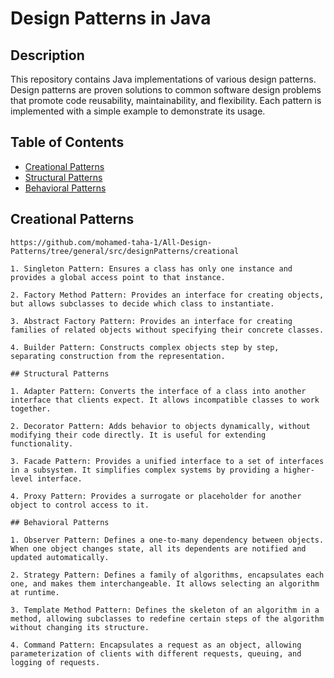 # Design Patterns in Java

## Description

This repository contains Java implementations of various design patterns. Design patterns are proven solutions to common software design problems that promote code reusability, maintainability, and flexibility. Each pattern is implemented with a simple example to demonstrate its usage.

## Table of Contents

- [Creational Patterns](#creational-patterns)
- [Structural Patterns](#structural-patterns)
- [Behavioral Patterns](#behavioral-patterns)
## Creational Patterns

```
https://github.com/mohamed-taha-1/All-Design-Patterns/tree/general/src/designPatterns/creational

1. Singleton Pattern: Ensures a class has only one instance and provides a global access point to that instance.

2. Factory Method Pattern: Provides an interface for creating objects, but allows subclasses to decide which class to instantiate.

3. Abstract Factory Pattern: Provides an interface for creating families of related objects without specifying their concrete classes.

4. Builder Pattern: Constructs complex objects step by step, separating construction from the representation.

## Structural Patterns

1. Adapter Pattern: Converts the interface of a class into another interface that clients expect. It allows incompatible classes to work together.

2. Decorator Pattern: Adds behavior to objects dynamically, without modifying their code directly. It is useful for extending functionality.

3. Facade Pattern: Provides a unified interface to a set of interfaces in a subsystem. It simplifies complex systems by providing a higher-level interface.

4. Proxy Pattern: Provides a surrogate or placeholder for another object to control access to it.

## Behavioral Patterns

1. Observer Pattern: Defines a one-to-many dependency between objects. When one object changes state, all its dependents are notified and updated automatically.

2. Strategy Pattern: Defines a family of algorithms, encapsulates each one, and makes them interchangeable. It allows selecting an algorithm at runtime.

3. Template Method Pattern: Defines the skeleton of an algorithm in a method, allowing subclasses to redefine certain steps of the algorithm without changing its structure.

4. Command Pattern: Encapsulates a request as an object, allowing parameterization of clients with different requests, queuing, and logging of requests.
